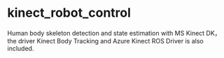 # kinect_robot_control
Human body skeleton detection and state estimation with MS Kinect DK，the driver Kinect Body Tracking and Azure Kinect ROS Driver is also included.

